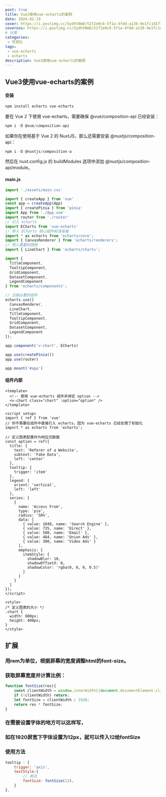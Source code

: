 ```yaml
---
post: true
title: Vue3使用vue-echarts的案例
date: 2024-02-19
cover: https://i.postimg.cc/5ydhtNmD/51f2e0c6-5f1a-4fdd-a136-9e1fc1d1f7a6.webp
coveross: https://i.postimg.cc/5ydhtNmD/51f2e0c6-5f1a-4fdd-a136-9e1fc1d1f7a6.webp
# 分类
categories:
 - 可视化
tags:
 - vue-echarts
 - echarts
description: Vue3使用vue-echarts的案例
---
```


## Vue3使用vue-echarts的案例

#### 安装

```js
npm install echarts vue-echarts
```

要在 Vue 2 下使用 vue-echarts，需要确保 @vue/composition-api 已经安装：
```js
npm i -D @vue/composition-api
```

如果你在使用基于 Vue 2 的 NuxtJS，那么还需要安装 @nuxtjs/composition-api：
```js
npm i -D @nuxtjs/composition-a
```

然后在 nuxt.config.js 的 buildModules 选项中添加 @nuxtjs/composition-api/module。

#### main.js

```js
import './assets/main.css'

import { createApp } from 'vue'
const app = createApp(App)
import { createPinia } from 'pinia'
import App from './App.vue'
import router from './router'
// 引入 echarts
import ECharts from 'vue-echarts'
// 导入 ECharts 核心组件和渲染器
import * as echarts from 'echarts/core';
import { CanvasRenderer } from 'echarts/renderers';
// 导入需要的图例
import { LineChart } from 'echarts/charts';

import {
  TitleComponent,
  TooltipComponent,
  GridComponent,
  DatasetComponent,
  LegendComponent
} from 'echarts/components';

// 注册必要的组件
echarts.use([
  CanvasRenderer,
  LineChart,
  TitleComponent,
  TooltipComponent,
  GridComponent,
  DatasetComponent,
  LegendComponent
]);

app.component('v-chart', ECharts)

app.use(createPinia())
app.use(router)

app.mount('#app')
```

#### 组件内部
```vue
<template>
  <!-- 使用 vue-echarts 组件并绑定 option -->
  <v-chart class="chart" :option="option" />
</template>

<script setup>
import { ref } from 'vue'
// 你不需要在组件中直接引入 echarts，因为 vue-echarts 已经处理了初始化
import * as echarts from 'echarts';

// 定义图表配置作为响应式数据
const option = ref({
  title: {
    text: 'Referer of a Website',
    subtext: 'Fake Data',
    left: 'center'
  },
  tooltip: {
    trigger: 'item'
  },
  legend: {
    orient: 'vertical',
    left: 'left'
  },
  series: [
    {
      name: 'Access From',
      type: 'pie',
      radius: '50%',
      data: [
        { value: 1048, name: 'Search Engine' },
        { value: 735, name: 'Direct' },
        { value: 580, name: 'Email' },
        { value: 484, name: 'Union Ads' },
        { value: 300, name: 'Video Ads' }
      ],
      emphasis: {
        itemStyle: {
          shadowBlur: 10,
          shadowOffsetX: 0,
          shadowColor: 'rgba(0, 0, 0, 0.5)'
        }
      }
    }
  ]
});
</script>

<style>
/* 定义图表的大小 */
.chart {
  width: 600px;
  height: 400px;
}
</style>

```


## 扩展


### 用rem为单位，根据屏幕的宽度调整html的font-size。
### 获取屏幕宽度并计算比例：

```js
function fontSize(res){
	const clientWidth = window.innerWidth||document.documentElement.clientWidth||document.body.clientWidth;
	if (!clientWidth) return;
	let fontSize = clientWidth / 1920;
	return res * fontSize;
}

```
### 在需要设置字体的地方可以这样写，
### 如在1920屏宽下字体设置为12px，就可以传入12给fontSize
### 使用方法
```js
tooltip : {
	trigger: 'axis',
	textStyle:{
        // 用法
		fontSize: fontSize(12),
	}
},
```

